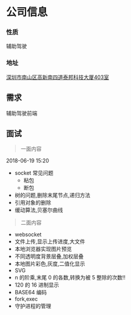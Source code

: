 # 公司信息

### 性质

辅助驾驶

### 地址

[深圳市南山区高新南四道泰邦科技大厦403室](http://map.baidu.com/?newmap=1&shareurl=1&l=14.062623055384277&tn=B_NORMAL_MAP&hb=B_SATELLITE_STREET&c=12678892,2562830&i=0,1,1&s=bt%26bttp%3D0%26c%3D340%26sy%3D5%26en%3D1%24%24%24%2412684889.16%2C2560132.07%24%24%E9%AB%98%E6%96%B0%E6%8A%80%E6%9C%AF%E4%BA%A7%E4%B8%9A%E5%9B%AD%E5%8C%BAw2-a%E5%BA%A7101%E5%AE%A4%24%24%24%24%24%24%26sn%3D1%24%24325ea2626e91fb3ff942b2b3%24%2412685171.78%2C2565970.17%24%24%E5%87%AF%E8%BE%BE%E5%B0%94%E9%9B%86%E5%9B%A2-%E4%B8%AD%E5%BF%83%E5%A4%A7%E5%8E%A6%24%24%24%24%24%24%26sq%3D%E9%AB%98%E6%96%B0%E6%8A%80%E6%9C%AF%E4%BA%A7%E4%B8%9A%E5%9B%AD%E5%8C%BAw2-a%E5%BA%A7101%E5%AE%A4%26eq%3D%E5%87%AF%E8%BE%BE%E5%B0%94%E9%9B%86%E5%9B%A2-%E4%B8%AD%E5%BF%83%E5%A4%A7%E5%8E%A6%26exptype%3Ddep%26exptime%3D2018-05-24%2023%3A00%26version%3D5)

## 需求

辅助驾驶前端

## 面试
>
> 一面内容

2018-06-19 15:20

* socket 常见问题
  * 粘包
  * 断包
* 树的问题,删除末尾节点,递归方法
* 引用对象的删除
* 缓动算法,贝塞尔曲线

> 二面内容

* websocket
* 文件上传,显示上传进度,大文件
* 本地浏览器实现图片预览
* 不同透明度背景层叠,加权层叠
* 本地图片彩色,灰度,二值化显示
* SVG
* n 的阶乘,末尾 0 的各数,转换为被 5 整除的次数!!
* 120 的 16 进制显示
* BASE64 编码
* fork,exec
* 守护进程的管理
